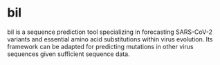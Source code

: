 # bil
bil is a sequence prediction tool specializing in forecasting SARS-CoV-2 variants and essential amino acid substitutions within virus evolution. Its framework can be adapted for predicting mutations in other virus sequences given sufficient sequence data.
